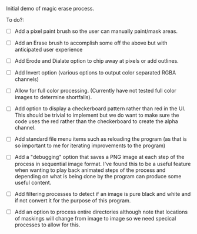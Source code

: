 Initial demo of magic erase process.

To do?:

- [ ] Add a pixel paint brush so the user can manually paint/mask areas.

- [ ] Add an Erase brush to accomplish some off the above but with anticipated user experience

- [ ] Add Erode and Dialate option to chip away at pixels or add outlines.

- [ ] Add Invert option (various options to output color separated RGBA channels)

- [ ] Allow for full color processing.  (Currently have not tested full color images to determine shortfalls).

- [ ] Add option to display a checkerboard pattern rather than red in the UI.  This should be trivial to implement but we do want to make sure the code uses the red rather than the checkerboard to create the alpha channel.

- [ ] Add standard file menu items such as reloading the program (as that is so important to me for iterating improvements to the program)

- [ ] Add a "debugging" option that saves a PNG image at each step of the process in sequential image format.  I've found this to be a useful feature when wanting to play back animated steps of the process and depending on what is being done by the program can produce some useful content.

- [ ] Add filtering processes to detect if an image is pure black and white and if not convert it for the purpose of this program.

- [ ] Add an option to process entire directories although note that locations of maskings will change from image to image so we need specical processes to allow for this.
